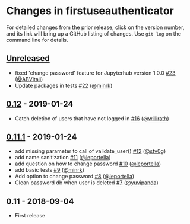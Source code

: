 # Changes in firstuseauthenticator


For detailed changes from the prior release, click on the version number, and
its link will bring up a GitHub listing of changes. Use `git log` on the
command line for details.

## [Unreleased]

* fixed 'change password' feature for Jupyterhub version 1.0.0 [#23](https://github.com/jupyterhub/firstuseauthenticator/pull/23) ([@ABVitali](https://github.com/ABVitali))
* Update packages in tests [#22](https://github.com/jupyterhub/firstuseauthenticator/pull/22) ([@minrk](https://github.com/minrk))

## [0.12] - 2019-01-24

* Catch deletion of users that have not logged in [#16](https://github.com/jupyterhub/firstuseauthenticator/pull/16) ([@willirath](https://github.com/willirath))

## [0.11.1] - 2019-01-24

* add missing parameter to call of validate_user() [#12](https://github.com/jupyterhub/firstuseauthenticator/pull/12) ([@stv0g](https://github.com/stv0g))
* add name sanitization [#11](https://github.com/jupyterhub/firstuseauthenticator/pull/11) ([@leportella](https://github.com/leportella))
* add question on how to change password [#10](https://github.com/jupyterhub/firstuseauthenticator/pull/10) ([@leportella](https://github.com/leportella))
* add basic tests [#9](https://github.com/jupyterhub/firstuseauthenticator/pull/9) ([@minrk](https://github.com/minrk))
* Add option to change password [#8](https://github.com/jupyterhub/firstuseauthenticator/pull/8) ([@leportella](https://github.com/leportella))
* Clean password db when user is deleted [#7](https://github.com/jupyterhub/firstuseauthenticator/pull/7) ([@yuvipanda](https://github.com/yuvipanda))

## 0.11 - 2018-09-04
* First release

[Unreleased]: https://github.com/jupyterhub/firstuseauthenticator/compare/v0.12...d032b7f4bd22ee7e3a63d3ad41c0fea8c1fd7e37
[0.11.1]: https://github.com/jupyterhub/firstuseauthenticator/compare/v0.11...v0.11.1
[0.12]: https://github.com/jupyterhub/firstuseauthenticator/compare/v0.11...v0.12